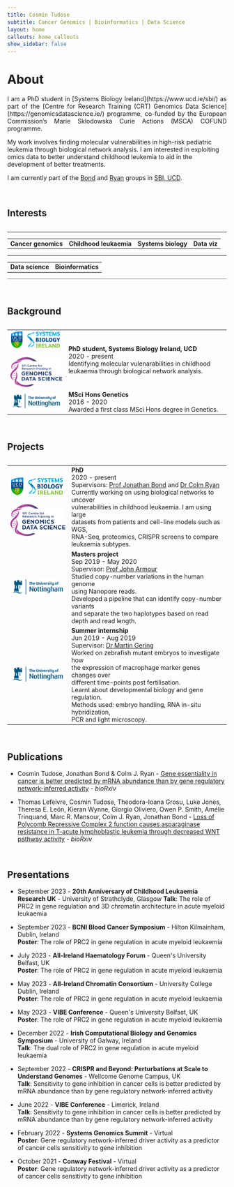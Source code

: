 ```yaml
---
title: Cosmin Tudose
subtitle: Cancer Genomics | Bioinformatics | Data Science
layout: home
callouts: home_callouts
show_sidebar: false
---
```


# About
<p style="text-align: justify">
I am a PhD student in [Systems Biology Ireland](https://www.ucd.ie/sbi/) as part of the [Centre for Research Training (CRT) Genomics Data Science](https://genomicsdatascience.ie/) programme, co-funded by the European Commission’s Marie Sklodowska Curie Actions (MSCA) COFUND programme. 

My work involves finding molecular vulnerabilities in high-risk pediatric leukemia through biological network analysis. I am interested in exploiting omics data to better understand childhood leukemia to aid in the development of better treatments. 

I am currently part of the [Bond](https://www.ucd.ie/sbi/team/groups/bondgroup/) and [Ryan](https://cancerdata.ucd.ie/) groups in [SBI, UCD](https://www.ucd.ie/sbi/).
</p>
    
<p>&nbsp;</p>


<h2><i class="fas fa-thumbtack"></i> Interests</h2>
<p style="margin:30px;"></p>


<hr style="height:1.5px;border-width:0;color:gray;background-color:gray"> 
<table style="border-collapse: collapse; border: none; margin: 0px auto;">
<tr style="border: none;">
    <td style="border: none;"><b>Cancer genomics</b></td>
    <td style="border: none;"><b>Childhood leukaemia</b></td>
    <td style="border: none;"><b>Systems biology</b></td>
    <td style="border: none;"><b>Data viz</b></td>
</tr>
</table>
<hr style="height:1.5px;border-width:0;color:gray;background-color:gray"> 
<table style="border-collapse: collapse; border: none; margin: 0px auto;">
<tr style="border: none;">
    <td style="border: none;"><b>Data science</b></td>
    <td style="border: none;"><b>Bioinformatics</b></td>
</tr>
</table>
<hr style="height:1.5px;border-width:0;color:gray;background-color:gray"> 


<p>&nbsp;</p>

<h2><i class="fa fa-graduation-cap"></i> Background</h2>
<p style="margin:30px;"></p>

<table class="table table-hover">
            <tr>
              <td><img src="./logos/sbi.png" alt="SBI" width="250"><br><br>
              <img src="./logos/crt.png" alt="CRT" width="250"><br>
</td>
              <td><b>PhD student, Systems Biology Ireland, UCD </b> <br>2020 - present <br>Identifying molecular vulenarabilities in childhood leukaemia through biological network analysis.</td> </tr>
              <tr>
              <td><img src="./logos/uon.png" alt="UoN" width="250"><br></td>
              <td><b>MSci Hons Genetics </b> <br>2016 - 2020 <br> Awarded a first class MSci Hons degree in Genetics. </td> </tr>
</table>
                
<p>&nbsp;</p>

<h2><i class="fas fa-microscope"></i><i class="fas fa-laptop-code"></i> Projects</h2>
<p style="margin:30px;"></p>

<table class="table table-hover">
              <tr>
              <td><img src="./logos/sbi.png" alt="SBI" width="190"><br><br>
              <img src="./logos/crt.png" alt="CRT" width="190"><br>
</td>
              <td><b>PhD</b> <br>2020 - present <br>
                          Supervisors:  <a href="https://people.ucd.ie/jonathan.bond">Prof Jonathan Bond</a> and
                          <a href="https://people.ucd.ie/colm.ryan">Dr Colm Ryan</a><br>
                          Currently working on using biological networks to uncover <br> vulnerabilities in childhood leukaemia. I am using large <br> datasets from patients and cell-line models such as WGS, <br> RNA-Seq, proteomics, CRISPR screens to compare leukaemia subtypes.</td> </tr>         
              <tr>
              <td><img src="./logos/uon.png" alt="UoN" width="190"><br></td>
              <td><b>Masters project </b> <br>Sep 2019 - May 2020 <br> 
                          Supervisor:  <a href="https://www.nottingham.ac.uk/life-sciences/people/john.armour">Prof John Armour</a> <br> Studied copy-number variations in the human genome <br> using Nanopore reads. <br> Developed a pipeline that can identify copy-number variants <br> and separate the two haplotypes based on read <br> depth and read length.  </td> </tr>
              <tr>
              <td><img src="./logos/uon.png" alt="UoN" width="190"><br></td>
              <td><b>Summer internship </b> <br> Jun 2019 - Aug 2019 <br> 
                          Supervisor: <a href="https://www.nottingham.ac.uk/life-sciences/people/martin.gering">Dr Martin Gering</a> 
                          <br> 
                          Worked on zebrafish mutant embryos to investigate how <br> the expression of macrophage marker genes changes over <br> different time-points post fertilisation. <br> Learnt about developmental biology and gene regulation. <br> Methods used: embryo handling, RNA in-situ hybridization, <br> PCR and light microscopy. </td> </tr>
</table>

<p>&nbsp;</p>

<div><h2><i class="far fa-file-alt"></i> Publications</h2></div>

- Cosmin Tudose, Jonathan Bond & Colm J. Ryan - <a href="https://www.biorxiv.org/content/10.1101/2023.03.02.530664v2">Gene essentiality in cancer is better predicted by mRNA abundance than by gene regulatory network-inferred activity</a> - *bioRxiv*

- Thomas Lefeivre, Cosmin Tudose, Theodora-Ioana Grosu, Luke Jones, Theresa E. León, Kieran Wynne, Giorgio Oliviero, Owen P. Smith, Amélie Trinquand, Marc R. Mansour, Colm J. Ryan, Jonathan Bond - <a href="https://www.biorxiv.org/content/10.1101/2023.08.04.552014v1">Loss of Polycomb Repressive Complex 2 function causes asparaginase resistance in T-acute lymphoblastic leukemia through decreased WNT pathway activity</a> - *bioRxiv*

<p>&nbsp;</p>

<div><h2><i class="fas fa-chalkboard-teacher"></i> Presentations</h2></div>
 
- September 2023 - **20th Anniversary of Childhood Leukaemia Research UK** - University of Strathclyde, Glasgow
**Talk**: The role of PRC2 in gene regulation and 3D chromatin architecture in acute myeloid leukaemia

- September 2023 - **BCNI Blood Cancer Symposium** - Hilton Kilmainham, Dublin, Ireland  
**Poster**: The role of PRC2 in gene regulation in acute myeloid leukaemia

- July 2023 - **All-Ireland Haematology Forum** - Queen's University Belfast, UK  
**Poster**: The role of PRC2 in gene regulation in acute myeloid leukaemia

- May 2023 - **All-Ireland Chromatin Consortium** - University College Dublin, Ireland  
**Poster**: The role of PRC2 in gene regulation in acute myeloid leukaemia

- May 2023 - **VIBE Conference** - Queen's University Belfast, UK  
**Poster**: The role of PRC2 in gene regulation in acute myeloid leukaemia

- December 2022 - **Irish Computational Biology and Genomics Symposium** - University of Galway, Ireland  
**Talk**: The dual role of PRC2 in gene regulation in acute myeloid leukaemia

- September 2022 - **CRISPR and Beyond: Perturbations at Scale to Understand Genomes** - Wellcome Genome Campus, UK  
**Talk**: Sensitivity to gene inhibition in cancer cells is better predicted by mRNA abundance than by gene regulatory network-inferred activity  

- June 2022 - **VIBE Conference** - Limerick, Ireland  
**Talk**: Sensitivity to gene inhibition in cancer cells is better predicted by mRNA abundance than by gene regulatory network-inferred activity  

- February 2022 - **Systems Genomics Summit** - Virtual  
**Poster**: Gene regulatory network-inferred driver activity as a predictor of cancer cells sensitivity to gene inhibition  

- October 2021 - **Conway Festival** - Virtual  
**Poster**: Gene regulatory network-inferred driver activity as a predictor of cancer cells sensitivity to gene inhibition  




<!---## Documentation
For full instructions, please see the [Documentation](/bulma-clean-theme/docs/)
## Page Layouts
This demo site showcases the available page layout options. 
* Sidebar
* Menubar
* Tabs
* Footer
* Hero
* Contents
* Landing Page With Callouts
* Sponsors Page
* Image Gallery
* Recipe Page
* Blog
* Post--->
